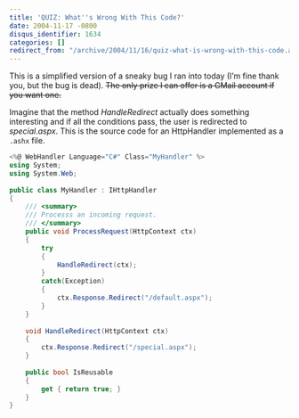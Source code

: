 ```yaml
---
title: 'QUIZ: What''s Wrong With This Code?'
date: 2004-11-17 -0800
disqus_identifier: 1634
categories: []
redirect_from: "/archive/2004/11/16/quiz-what-is-wrong-with-this-code.aspx/"
---
```


This is a simplified version of a sneaky bug I ran into today (I’m fine
thank you, but the bug is dead). ~~The only prize I can offer is a GMail
account if you want one.~~

Imagine that the method *HandleRedirect* actually does something
interesting and if all the conditions pass, the user is redirected to
*special.aspx*. This is the source code for an HttpHandler implemented
as a `.ashx` file.

```csharp
<%@ WebHandler Language="C#" Class="MyHandler" %>
using System;
using System.Web;
 
public class MyHandler : IHttpHandler
{
    /// <summary>
    /// Processs an incoming request.
    /// </summary>
    public void ProcessRequest(HttpContext ctx)
    {
        try
        {
            HandleRedirect(ctx);
        }
        catch(Exception)
        {
            ctx.Response.Redirect("/default.aspx");
        }
    }
 
    void HandleRedirect(HttpContext ctx)
    {
        ctx.Response.Redirect("/special.aspx");
    }
 
    public bool IsReusable
    {
        get { return true; }
    }
}
```

